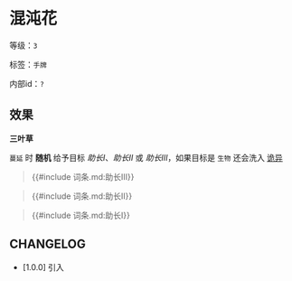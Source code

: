 # 混沌花

等级：`3`

标签：`手牌`

内部id：`?`

## 效果

**三叶草**

`蔓延` 时 **随机** 给予目标 *助长I*、*助长II* 或 *助长III*，如果目标是 `生物` 还会洗入 [诡异](../卡牌组/诡异.md)

<blockquote>
{{#include 词条.md:助长III}}
</blockquote>

<blockquote>
{{#include 词条.md:助长II}}
</blockquote>

<blockquote>
{{#include 词条.md:助长I}}
</blockquote>



## CHANGELOG

- [1.0.0] 引入
